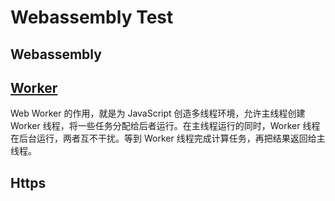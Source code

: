# Webassembly Test

## Webassembly

## [Worker](http://www.ruanyifeng.com/blog/2018/07/web-worker.html)

Web Worker 的作用，就是为 JavaScript 创造多线程环境，允许主线程创建 Worker 线程，将一些任务分配给后者运行。在主线程运行的同时，Worker 线程在后台运行，两者互不干扰。等到 Worker 线程完成计算任务，再把结果返回给主线程。

## Https
